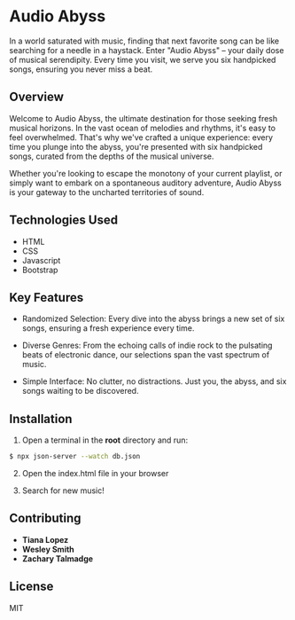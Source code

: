 # Audio Abyss

In a world saturated with music, finding that next favorite song can be like searching for a needle in a haystack. Enter "Audio Abyss" – your daily dose of musical serendipity. Every time you visit, we serve you six handpicked songs, ensuring you never miss a beat.


## Overview
Welcome to Audio Abyss, the ultimate destination for those seeking fresh musical horizons. In the vast ocean of melodies and rhythms, it's easy to feel overwhelmed. That's why we've crafted a unique experience: every time you plunge into the abyss, you're presented with six handpicked songs, curated from the depths of the musical universe.

Whether you're looking to escape the monotony of your current playlist, or simply want to embark on a spontaneous auditory adventure, Audio Abyss is your gateway to the uncharted territories of sound.


## Technologies Used

  - HTML
  - CSS
  - Javascript
  - Bootstrap

## Key Features
- Randomized Selection: Every dive into the abyss brings a new set of six songs, ensuring a fresh experience every time.

- Diverse Genres: From the echoing calls of indie rock to the pulsating beats of electronic dance, our selections span the vast spectrum of music.

- Simple Interface: No clutter, no distractions. Just you, the abyss, and six songs waiting to be discovered.

## Installation

1. Open a terminal in the <b>root</b> directory and run:
```sh
$ npx json-server --watch db.json
```

2. Open the index.html file in your browser

3. Search for new music!

## Contributing
- <b>Tiana Lopez
- Wesley Smith
- Zachary Talmadge </b>

## License
MIT